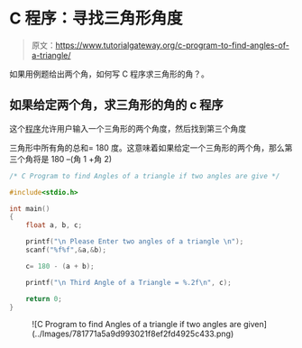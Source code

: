 # C 程序：寻找三角形角度

> 原文：<https://www.tutorialgateway.org/c-program-to-find-angles-of-a-triangle/>

如果用例题给出两个角，如何写 C 程序求三角形的角？。

## 如果给定两个角，求三角形的角的 c 程序

这个[程序](https://www.tutorialgateway.org/c-programming-examples/)允许用户输入一个三角形的两个角度，然后找到第三个角度

三角形中所有角的总和= 180 度。这意味着如果给定一个三角形的两个角，那么第三个角将是 180 –(角 1 +角 2)

```c
/* C Program to find Angles of a triangle if two angles are give */

#include<stdio.h>

int main()
{
  	float a, b, c;

  	printf("\n Please Enter two angles of a triangle \n");
  	scanf("%f%f",&a,&b);

  	c= 180 - (a + b);

  	printf("\n Third Angle of a Triangle = %.2f\n", c);

  	return 0;
}
```

<figure class="wp-block-image">![C Program to find Angles of a triangle if two angles are given](../Images/781771a5a9d993021f8ef2fd4925c433.png)</figure>